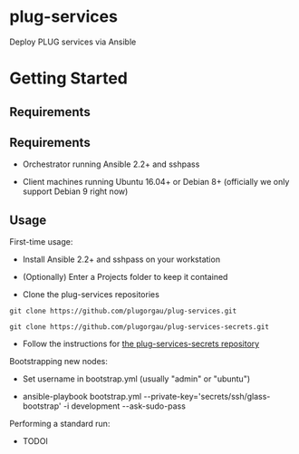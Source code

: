 plug-services
=============

Deploy PLUG services via Ansible

Getting Started
===============

Requirements
------------
Requirements
------------
* Orchestrator running Ansible 2.2+ and sshpass

* Client machines running Ubuntu 16.04+ or Debian 8+ (officially we only support Debian 9 right now)

Usage
-----

First-time usage:
* Install Ansible 2.2+ and sshpass on your workstation

* (Optionally) Enter a Projects folder to keep it contained

* Clone the plug-services repositories

`git clone https://github.com/plugorgau/plug-services.git`

`git clone https://github.com/plugorgau/plug-services-secrets.git`

* Follow the instructions for [the plug-services-secrets repository](https://github.com/plugorgau/plug-services-secrets)

Bootstrapping new nodes:
* Set username in bootstrap.yml (usually "admin" or "ubuntu")

* ansible-playbook bootstrap.yml --private-key='secrets/ssh/glass-bootstrap' -i development --ask-sudo-pass

Performing a standard run:
* TODOl
